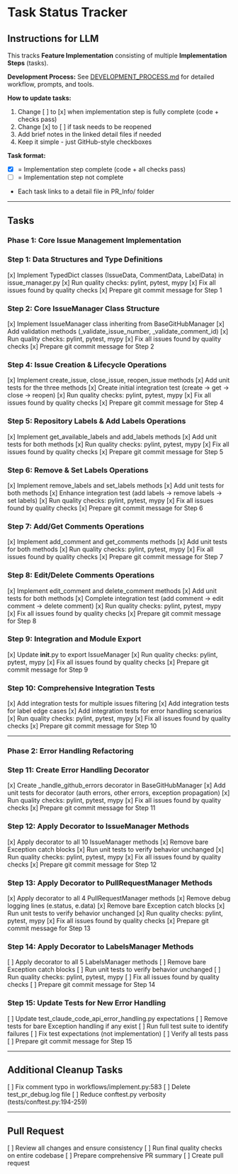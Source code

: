 # Task Status Tracker

## Instructions for LLM

This tracks **Feature Implementation** consisting of multiple **Implementation Steps** (tasks).

**Development Process:** See [DEVELOPMENT_PROCESS.md](./DEVELOPMENT_PROCESS.md) for detailed workflow, prompts, and tools.

**How to update tasks:**
1. Change [ ] to [x] when implementation step is fully complete (code + checks pass)
2. Change [x] to [ ] if task needs to be reopened
3. Add brief notes in the linked detail files if needed
4. Keep it simple - just GitHub-style checkboxes

**Task format:**
- [x] = Implementation step complete (code + all checks pass)
- [ ] = Implementation step not complete
- Each task links to a detail file in PR_Info/ folder

---

## Tasks

### Phase 1: Core Issue Management Implementation

### Step 1: Data Structures and Type Definitions
[x] Implement TypedDict classes (IssueData, CommentData, LabelData) in issue_manager.py
[x] Run quality checks: pylint, pytest, mypy
[x] Fix all issues found by quality checks
[x] Prepare git commit message for Step 1

### Step 2: Core IssueManager Class Structure
[x] Implement IssueManager class inheriting from BaseGitHubManager
[x] Add validation methods (_validate_issue_number, _validate_comment_id)
[x] Run quality checks: pylint, pytest, mypy
[x] Fix all issues found by quality checks
[x] Prepare git commit message for Step 2

### Step 4: Issue Creation & Lifecycle Operations
[x] Implement create_issue, close_issue, reopen_issue methods
[x] Add unit tests for the three methods
[x] Create initial integration test (create → get → close → reopen)
[x] Run quality checks: pylint, pytest, mypy
[x] Fix all issues found by quality checks
[x] Prepare git commit message for Step 4

### Step 5: Repository Labels & Add Labels Operations
[x] Implement get_available_labels and add_labels methods
[x] Add unit tests for both methods
[x] Run quality checks: pylint, pytest, mypy
[x] Fix all issues found by quality checks
[x] Prepare git commit message for Step 5

### Step 6: Remove & Set Labels Operations
[x] Implement remove_labels and set_labels methods
[x] Add unit tests for both methods
[x] Enhance integration test (add labels → remove labels → set labels)
[x] Run quality checks: pylint, pytest, mypy
[x] Fix all issues found by quality checks
[x] Prepare git commit message for Step 6

### Step 7: Add/Get Comments Operations
[x] Implement add_comment and get_comments methods
[x] Add unit tests for both methods
[x] Run quality checks: pylint, pytest, mypy
[x] Fix all issues found by quality checks
[x] Prepare git commit message for Step 7

### Step 8: Edit/Delete Comments Operations
[x] Implement edit_comment and delete_comment methods
[x] Add unit tests for both methods
[x] Complete integration test (add comment → edit comment → delete comment)
[x] Run quality checks: pylint, pytest, mypy
[x] Fix all issues found by quality checks
[x] Prepare git commit message for Step 8

### Step 9: Integration and Module Export
[x] Update __init__.py to export IssueManager
[x] Run quality checks: pylint, pytest, mypy
[x] Fix all issues found by quality checks
[x] Prepare git commit message for Step 9

### Step 10: Comprehensive Integration Tests
[x] Add integration tests for multiple issues filtering
[x] Add integration tests for label edge cases
[x] Add integration tests for error handling scenarios
[x] Run quality checks: pylint, pytest, mypy
[x] Fix all issues found by quality checks
[x] Prepare git commit message for Step 10

---

### Phase 2: Error Handling Refactoring

### Step 11: Create Error Handling Decorator
[x] Create _handle_github_errors decorator in BaseGitHubManager
[x] Add unit tests for decorator (auth errors, other errors, exception propagation)
[x] Run quality checks: pylint, pytest, mypy
[x] Fix all issues found by quality checks
[x] Prepare git commit message for Step 11

### Step 12: Apply Decorator to IssueManager Methods
[x] Apply decorator to all 10 IssueManager methods
[x] Remove bare Exception catch blocks
[x] Run unit tests to verify behavior unchanged
[x] Run quality checks: pylint, pytest, mypy
[x] Fix all issues found by quality checks
[x] Prepare git commit message for Step 12

### Step 13: Apply Decorator to PullRequestManager Methods
[x] Apply decorator to all 4 PullRequestManager methods
[x] Remove debug logging lines (e.status, e.data)
[x] Remove bare Exception catch blocks
[x] Run unit tests to verify behavior unchanged
[x] Run quality checks: pylint, pytest, mypy
[x] Fix all issues found by quality checks
[x] Prepare git commit message for Step 13

### Step 14: Apply Decorator to LabelsManager Methods
[ ] Apply decorator to all 5 LabelsManager methods
[ ] Remove bare Exception catch blocks
[ ] Run unit tests to verify behavior unchanged
[ ] Run quality checks: pylint, pytest, mypy
[ ] Fix all issues found by quality checks
[ ] Prepare git commit message for Step 14

### Step 15: Update Tests for New Error Handling
[ ] Update test_claude_code_api_error_handling.py expectations
[ ] Remove tests for bare Exception handling if any exist
[ ] Run full test suite to identify failures
[ ] Fix test expectations (not implementation)
[ ] Verify all tests pass
[ ] Prepare git commit message for Step 15

---

## Additional Cleanup Tasks
[ ] Fix comment typo in workflows/implement.py:583
[ ] Delete test_pr_debug.log file
[ ] Reduce conftest.py verbosity (tests/conftest.py:194-259)

---

## Pull Request
[ ] Review all changes and ensure consistency
[ ] Run final quality checks on entire codebase
[ ] Prepare comprehensive PR summary
[ ] Create pull request
